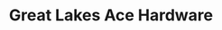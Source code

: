 ---
title: "Great Lakes Ace Hardware"
url: /royal-oak/great-lakes-ace-hardware/
shop: doityourself
---